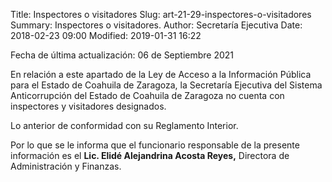 Title: Inspectores o visitadores
Slug: art-21-29-inspectores-o-visitadores
Summary: Inspectores o visitadores.
Author: Secretaría Ejecutiva
Date: 2018-02-23 09:00
Modified: 2019-01-31 16:22


Fecha de última actualización: 06 de Septiembre 2021


En relación a este apartado de la Ley de Acceso a la Información Pública para el Estado de Coahuila de Zaragoza, la Secretaría Ejecutiva del Sistema Anticorrupción del Estado de Coahuila de Zaragoza no cuenta con inspectores y visitadores designados.

Lo anterior de conformidad con su Reglamento Interior.

Por lo que se le informa que el funcionario responsable de la presente información es el **Lic. Elidé Alejandrina Acosta Reyes,** Directora de Administración y Finanzas.
